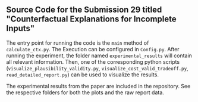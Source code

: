 ## Source Code for the Submission 29 titled "Counterfactual Explanations for Incomplete Inputs"

The entry point for running the code is the ```main``` method of ```calculate_ctx.py```. The Execution can be configured in ```Config.py```.
After running the experiment, the folder named ```experimental_results``` will contain all relevant information. Then, one of the corresponding python scripts (```visualize_plausibility_validity.py```, ```visualize_cost_valid_tradeoff.py```, ```read_detailed_report.py```) can be used to visualize the results.

The experimental results from the paper are included in the repository. See the respective folders for both the plots and the raw report data.

